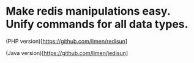 # Make redis manipulations easy. Unify commands for all data types.

(PHP version)[https://github.com/limen/redisun]

(Java version)[https://github.com/limen/jedisun]
